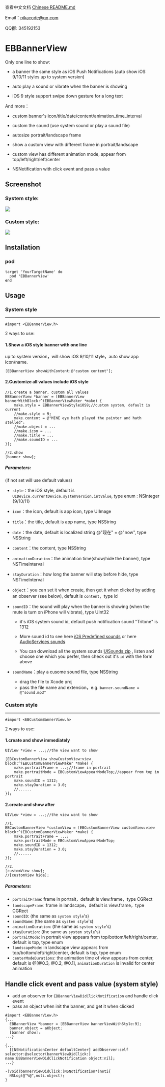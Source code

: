 查看中文文档 [Chinese README.md](/README_CHS.md)

Email：pikacode@qq.com

QQ群: 345192153



# EBBannerView

Only one line to show:

- a banner the same style as iOS Push Notifications (auto show iOS 9/10/11 styles up to system version)
- auto play a sound or vibrate when the banner is showing


- iOS 9 style support swipe down gesture for a long text

And more：

- custom banner's icon/title/date/content/animation_time_interval
- custom the sound (use system sound or play a sound file)


- autosize portrait/landscape frame
- show a custom view with different frame in portrait/landscape
- custom view has different animation mode, appear from top/left/right/left/center


- NSNotification with click event and pass a value




## Screenshot

### System style:

  ![](screenshot/3.gif)



### Custom style:

  ![](screenshot/4.gif)



## Installation

### pod

	target 'YourTargetName' do
	  pod 'EBBannerView'
	end




## Usage


### System style

---

```objc
#import <EBBannerView.h>
```

2 ways to use:



#### 1.Show a iOS style banner with one line

up to system version，will show iOS 9/10/11 style，auto show app icon/name.

```objc
[EBBannerView showWithContent:@"custom content"];
```




#### 2.Customize all values include iOS style

```objc
//1.create a banner, custom all values
EBBannerView *banner = [EBBannerView bannerWithBlock:^(EBBannerViewMaker *make) {
	make.style = EBBannerViewStyleiOS9;//custom system, default is current
  	//make.style = 9;
	make.content = @"MINE eye hath played the painter and hath stelled";
	//make.object = ...
	//make.icon = ...
	//make.title = ...
    //make.soundID = ...
}];
 
//2.show
[banner show];
```



##### Parameters: 

(if not set will use default values)

- `style`：the iOS style, default is `UIDevice.currentDevice.systemVersion.intValue`, type enum : NSInteger {9/10/11}
- `icon`：the icon, default is app icon, type UIImage
- `title`：the title, default is app name, type NSString
- `date`：the date, default is localized string @"现在" =  @"now", type NSString
- `content`：the content, type NSString
- `animationDuration`：the animation time(show/hide the banner), type NSTimeInterval
- `stayDuration`：how long the banner will stay before hide, type NSTimeInterval
- `object`：you can set it when create, then get it when clicked by adding an observer (see below), default is `content`，type id
- `soundID`：the sound will play when the banner is showing (when the mute is turn on iPhone will vibrate), type UInt32

  - it's iOS system sound id, default push notification sound "Tritone" is 1312
  - More sound id to see here [iOS Predefined sounds](http://iphonedevwiki.net/index.php/AudioServices#) or here [AudioServices sounds](http://www.cocoachina.com/bbs/read.php?tid=134344)

  - You can download all the system sounds [UISounds.zip](/UISounds.zip) , listen and choose one which you perfer, then check out it's `id` with the form above
- `soundName`：play a cusome sound file, type NSString
  - drag the file to Xcode proj
  - pass the file name and extension，e.g. `banner.soundName = @"sound.mp3"` 




### Custom style

---

```objc
#import <EBCustomBannerView.h>
```

2 ways to use:



#### 1.create and show immediately

```objc
UIView *view = ...;//the view want to show

[EBCustomBannerView showCustomView:view block:^(EBCustomBannerViewMaker *make) {
	make.portraitFrame = ...;//frame in portrait
	make.portraitMode = EBCustomViewAppearModeTop;//appear from top in portrait
	make.soundID = 1312;
	make.stayDuration = 3.0;
	//......
}];
```



#### 2.create and show after

```objc
UIView *view = ...;//the view want to show

//1.
EBCustomBannerView *customView = [EBCustomBannerView customView:view block:^(EBCustomBannerViewMaker *make) {
	make.portraitFrame = ...;
	make.portraitMode = EBCustomViewAppearModeTop;
	make.soundID = 1312;
	make.stayDuration = 3.0;
	//......
}];

//2.
[customView show];
//[customView hide];
```



##### Parameters:

- `portraitFrame`:  frame in portrait，default is view.frame，type CGRect
- `landscapeFrame`: frame in landscape，default is view.frame，type CGRect
- `soundID`: (the same as `system style`'s)
- `soundName`: (the same as `system style`'s)
- `animationDuration`: (the same as `system style`'s)
- `stayDuration`: (the same as `system style`'s)
- `portraitMode`: in portrait view appears from top/bottom/left/right/center, default is top, type enum
- `landscapeMode`: in landscape view appears from top/bottom/left/right/center, default is top, type enum
- `centerModeDurations`: the animation time of view appears from center, default is @[@0.3, @0.2, @0.1],  `animationDuration` is invalid for center animation





## Handle click event and pass value (system style)

- add an observer for `EBBannerViewDidClickNotification` and handle click event
- pass an object when init the banner, and get it when clicked

```objc
#import <EBBannerView.h>
{...
  EBBannerView *banner = [EBBannerView bannerViewWithStyle:9];
  banner.object = aObject;
  [banner show];
...}

{...
  [[NSNotificationCenter defaultCenter] addObserver:self selector:@selector(bannerViewDidClick:) name:EBBannerViewDidClickNotification object:nil];
...}

-(void)bannerViewDidClick:(NSNotification*)noti{
  NSLog(@"%@",noti.object);
}
```
